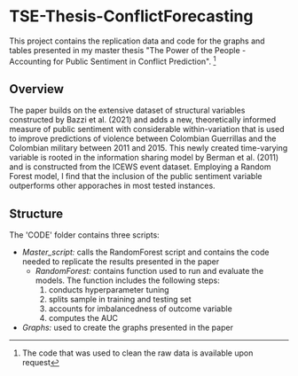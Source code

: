 # TSE-Thesis-ConflictForecasting

This project contains the replication data and code for the graphs and tables presented in my master thesis "The Power of the People - Accounting for Public Sentiment in Conflict Prediction". [^1]

## Overview 
The paper builds on the extensive dataset of structural variables constructed by Bazzi et al. (2021) and adds a new, theoretically informed measure of public sentiment with considerable within-variation that is used to improve predictions of violence between Colombian Guerrillas and the Colombian military between 2011 and 2015. 
This newly created time-varying variable is rooted in the information sharing model by Berman et al. (2011) and is constructed from the ICEWS event dataset. Employing a Random Forest model, I find that the inclusion of the public sentiment variable outperforms other apporaches in most tested instances. 

## Structure
The 'CODE' folder contains three scripts:
* _Master_script:_ calls the RandomForest script and contains the code needed to replicate the results presented in the paper
   + _RandomForest:_ contains function used to run and evaluate the models. The function includes the following steps:
       1. conducts hyperparameter tuning
       2. splits sample in training and testing set
       3. accounts for imbalancedness of outcome variable
       4. computes the AUC
* _Graphs:_ used to create the graphs presented in the paper


[^1]: The code that was used to clean the raw data is available upon request
